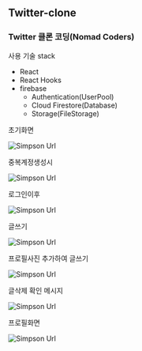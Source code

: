 ## Twitter-clone
### Twitter 클론 코딩(Nomad Coders)

사용 기술 stack
+ React
+ React Hooks
+ firebase
  - Authentication(UserPool)
  - Cloud Firestore(Database)
  - Storage(FileStorage)

초기화면

![Simpson Url](https://github.com/tjdgus3160/twitter-clone/blob/master/result/%EC%B4%88%EA%B8%B0%ED%99%94%EB%A9%B4.PNG)

중복계정생성시

![Simpson Url](https://github.com/tjdgus3160/twitter-clone/blob/master/result/%EC%A4%91%EB%B3%B5%EA%B3%84%EC%A0%95%EC%83%9D%EC%84%B1%EC%8B%9C.PNG)

로그인이후

![Simpson Url](https://github.com/tjdgus3160/twitter-clone/blob/master/result/%EB%A1%9C%EA%B7%B8%EC%9D%B8%EC%9D%B4%ED%9B%84.PNG)

글쓰기

![Simpson Url](https://github.com/tjdgus3160/twitter-clone/blob/master/result/%EA%B8%80%EC%93%B0%EA%B8%B0.PNG)

프로필사진 추가하여 글쓰기

![Simpson Url](https://github.com/tjdgus3160/twitter-clone/blob/master/result/%EC%82%AC%EC%A7%84%EC%B6%94%EA%B0%80%EA%B8%80%EC%93%B0%EA%B8%B0.PNG)

글삭제 확인 메시지

![Simpson Url](https://github.com/tjdgus3160/twitter-clone/blob/master/result/%EC%82%AD%EC%A0%9C%ED%99%95%EC%9D%B8%EB%A9%94%EC%8B%9C%EC%A7%80.PNG)

프로필화면

![Simpson Url](https://github.com/tjdgus3160/twitter-clone/blob/master/result/%ED%94%84%EB%A1%9C%ED%95%84.PNG)
